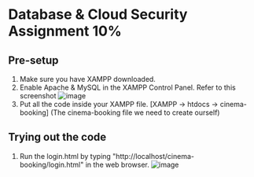 # Database & Cloud Security Assignment 10%

## **Pre-setup**
1. Make sure you have XAMPP downloaded.
2. Enable Apache & MySQL in the XAMPP Control Panel. Refer to this screenshot 
  ![image](https://github.com/user-attachments/assets/81c4fc35-eb7c-47da-bcba-f8b3c617b66e)
3. Put all the code inside your XAMPP file. [XAMPP -> htdocs -> cinema-booking] (The cinema-booking file we need to create ourself)

## **Trying out the code**
1. Run the login.html by typing "http://localhost/cinema-booking/login.html" in the web browser. ![image](https://github.com/user-attachments/assets/b5de879a-485c-4f75-a650-551bccd6d353)



